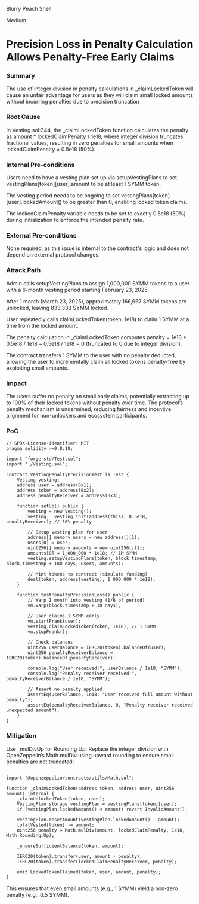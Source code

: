 Blurry Peach Shell

Medium

# Precision Loss in Penalty Calculation Allows Penalty-Free Early Claims

### Summary

The use of integer division in penalty calculations in _claimLockedToken will cause an unfair advantage for users as they will claim small locked amounts without incurring penalties due to precision truncation



### Root Cause

In Vesting.sol:344, the _claimLockedToken function calculates the penalty as amount * lockedClaimPenalty / 1e18, where integer division truncates fractional values, resulting in zero penalties for small amounts when lockedClaimPenalty = 0.5e18 (50%).



### Internal Pre-conditions

Users need to have a vesting plan set up via setupVestingPlans to set vestingPlans[token][user].amount to be at least 1 SYMM token.

The vesting period needs to be ongoing to set vestingPlans[token][user].lockedAmount() to be greater than 0, enabling locked token claims.

The lockedClaimPenalty variable needs to be set to exactly 0.5e18 (50%) during initialization to enforce the intended penalty rate.





### External Pre-conditions

None required, as this issue is internal to the contract's logic and does not depend on external protocol changes.



### Attack Path

Admin calls setupVestingPlans to assign 1,000,000 SYMM tokens to a user with a 6-month vesting period starting February 23, 2025.

After 1 month (March 23, 2025), approximately 166,667 SYMM tokens are unlocked, leaving 833,333 SYMM locked.

User repeatedly calls claimLockedToken(token, 1e18) to claim 1 SYMM at a time from the locked amount.

The penalty calculation in _claimLockedToken computes penalty = 1e18 * 0.5e18 / 1e18 = 0.5e18 / 1e18 = 0 (truncated to 0 due to integer division).

The contract transfers 1 SYMM to the user with no penalty deducted, allowing the user to incrementally claim all locked tokens penalty-free by exploiting small amounts.



### Impact

The users suffer no penalty on small early claims, potentially extracting up to 100% of their locked tokens without penalty over time. The protocol’s penalty mechanism is undermined, reducing fairness and incentive alignment for non-unlockers and ecosystem participants.



### PoC

```solidity
// SPDX-License-Identifier: MIT
pragma solidity >=0.8.18;

import "forge-std/Test.sol";
import "./Vesting.sol";

contract VestingPenaltyPrecisionTest is Test {
    Vesting vesting;
    address user = address(0x1);
    address token = address(0x2);
    address penaltyReceiver = address(0x3);

    function setUp() public {
        vesting = new Vesting();
        vesting.__vesting_init(address(this), 0.5e18, penaltyReceiver); // 50% penalty

        // Setup vesting plan for user
        address[] memory users = new address[](1);
        users[0] = user;
        uint256[] memory amounts = new uint256[](1);
        amounts[0] = 1_000_000 * 1e18; // 1M SYMM
        vesting.setupVestingPlans(token, block.timestamp, block.timestamp + 180 days, users, amounts);

        // Mint tokens to contract (simulate funding)
        deal(token, address(vesting), 1_000_000 * 1e18);
    }

    function testPenaltyPrecisionLoss() public {
        // Warp 1 month into vesting (1/6 of period)
        vm.warp(block.timestamp + 30 days);

        // User claims 1 SYMM early
        vm.startPrank(user);
        vesting.claimLockedToken(token, 1e18); // 1 SYMM
        vm.stopPrank();

        // Check balances
        uint256 userBalance = IERC20(token).balanceOf(user);
        uint256 penaltyReceiverBalance = IERC20(token).balanceOf(penaltyReceiver);

        console.log("User received:", userBalance / 1e18, "SYMM");
        console.log("Penalty receiver received:", penaltyReceiverBalance / 1e18, "SYMM");

        // Assert no penalty applied
        assertEq(userBalance, 1e18, "User received full amount without penalty");
        assertEq(penaltyReceiverBalance, 0, "Penalty receiver received unexpected amount");
    }
}
```

### Mitigation

Use _mulDivUp for Rounding Up:
Replace the integer division with OpenZeppelin’s Math.mulDiv using upward rounding to ensure small penalties are not truncated:

```solidity

import "@openzeppelin/contracts/utils/Math.sol";

function _claimLockedToken(address token, address user, uint256 amount) internal {
    _claimUnlockedToken(token, user);
    VestingPlan storage vestingPlan = vestingPlans[token][user];
    if (vestingPlan.lockedAmount() < amount) revert InvalidAmount();

    vestingPlan.resetAmount(vestingPlan.lockedAmount() - amount);
    totalVested[token] -= amount;
    uint256 penalty = Math.mulDiv(amount, lockedClaimPenalty, 1e18, Math.Rounding.Up);

    _ensureSufficientBalance(token, amount);

    IERC20(token).transfer(user, amount - penalty);
    IERC20(token).transfer(lockedClaimPenaltyReceiver, penalty);

    emit LockedTokenClaimed(token, user, amount, penalty);
}
```
This ensures that even small amounts (e.g., 1 SYMM) yield a non-zero penalty (e.g., 0.5 SYMM).

